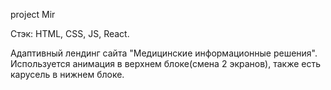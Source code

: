 project Mir

Стэк: HTML, CSS, JS, React.

Адаптивный лендинг сайта "Медицинские информационные решения". 
Используется анимация в верхнем блоке(смена 2 экранов), также есть карусель в нижнем блоке.
